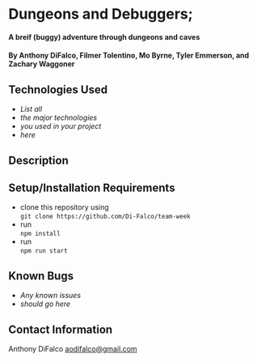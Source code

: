 # Dungeons and Debuggers;

#### A breif (buggy) adventure through dungeons and caves

#### By Anthony DiFalco, Filmer Tolentino, Mo Byrne, Tyler Emmerson, and Zachary Waggoner

## Technologies Used

* _List all_
* _the major technologies_
* _you used in your project_
* _here_

## Description

## Setup/Installation Requirements

* clone this repository using<br>
`git clone https://github.com/Di-Falco/team-week`
* run<br> 
`npm install`
* run<br>
`npm run start`

## Known Bugs

* _Any known issues_
* _should go here_

## Contact Information

Anthony DiFalco
aodifalco@gmail.com